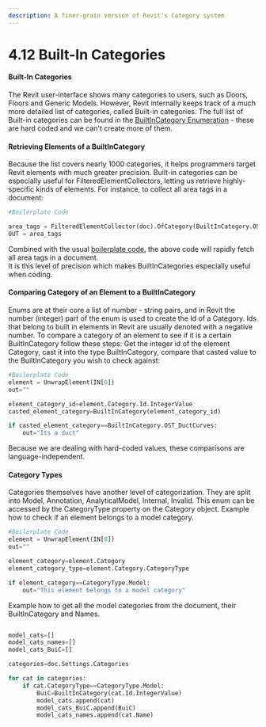 ```yaml
---
description: A finer-grain version of Revit's Category system
---
```


# 4.12 Built-In Categories

#### Built-In Categories

The Revit user-interface shows many categories to users, such as Doors, Floors and Generic Models. However, Revit internally keeps track of a much more detailed list of categories, called Built-in categories. The full list of Built-in categories can be found in the [BuiltInCategory Enumeration](https://apidocs.co/apps/revit/2019/ba1c5b30-242f-5fdc-8ea9-ec3b61e6e722.htm) - these are hard coded and we can't create more of them.

#### Retrieving Elements of a BuiltInCategory

Because the list covers nearly 1000 categories, it helps programmers target Revit elements with much greater precision. Built-in categories can be especially useful for FilteredElementCollectors, letting us retrieve highly-specific kinds of elements. For instance, to collect all area tags in a document:

```python
#Boilerplate Code

area_tags = FilteredElementCollector(doc).OfCategory(BuiltInCategory.OST_AreaTags).ToElements()
OUT = area_tags
```

Combined with the usual [boilerplate code](../getting-started/boilerplate-setup-code.md), the above code will rapidly fetch all area tags in a document.  
It is this level of precision which makes BuiltInCategories especially useful when coding.


#### Comparing Category of an Element to a BuiltInCategory

Enums are at their core a list of number - string pairs, and in Revit the number (integer) part of the enum is used to create the Id of a Category. Ids that belong to built in elements in Revit are usually denoted with a negative number. 
To compare a category of an element to see if it is a certain BuiltInCategory follow these steps:
Get the integer id of the element Category, cast it into the type BuiltInCategory, compare that casted value to the BuiltInCategory you wish to check against:

```python
#Boilerplate Code
element = UnwrapElement(IN[0])
out=""

element_category_id=element.Category.Id.IntegerValue
casted_element_category=BuiltInCategory(element_category_id)

if casted_element_category==BuiltInCategory.OST_DuctCurves:
	out="Its a duct"
```
Because we are dealing with hard-coded values, these comparisons are language-independent.

#### Category Types

Categories themselves have another level of categorization. They are split into Model, Annotation, AnalyticalModel, Internal, Invalid. This enum can be accessed by the CategoryType property on the Category object.
Example how to check if an element belongs to a model category.

```python
#Boilerplate Code
element = UnwrapElement(IN[0])
out=""

element_category=element.Category
element_category_type=element.Category.CategoryType

if element_category==CategoryType.Model:
	out="This element belongs to a model category"
```
Example how to get all the model categories from the document, their BuiltInCategory and Names.

```python

model_cats=[]
model_cats_names=[]
model_cats_BuiC=[]

categories=doc.Settings.Categories

for cat in categories:
	if cat.CategoryType==CategoryType.Model:
		BuiC=BuiltInCategory(cat.Id.IntegerValue)
		model_cats.append(cat)
		model_cats_BuiC.append(BuiC)
		model_cats_names.append(cat.Name)
```
